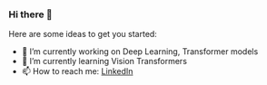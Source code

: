 ### Hi there 👋



Here are some ideas to get you started:

- 🔭 I’m currently working on Deep Learning, Transformer models
- 🌱 I’m currently learning Vision Transformers
- 📫 How to reach me: [LinkedIn](https://www.linkedin.com/in/tinsae-wondimu-techanea/)

